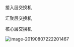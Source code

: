 

接入层交换机

汇聚层交换机

核心层交换机

![image-20190807222201467](/Users/chenyansong/Documents/note/images/computeNetwork/image-20190807222201467.png)